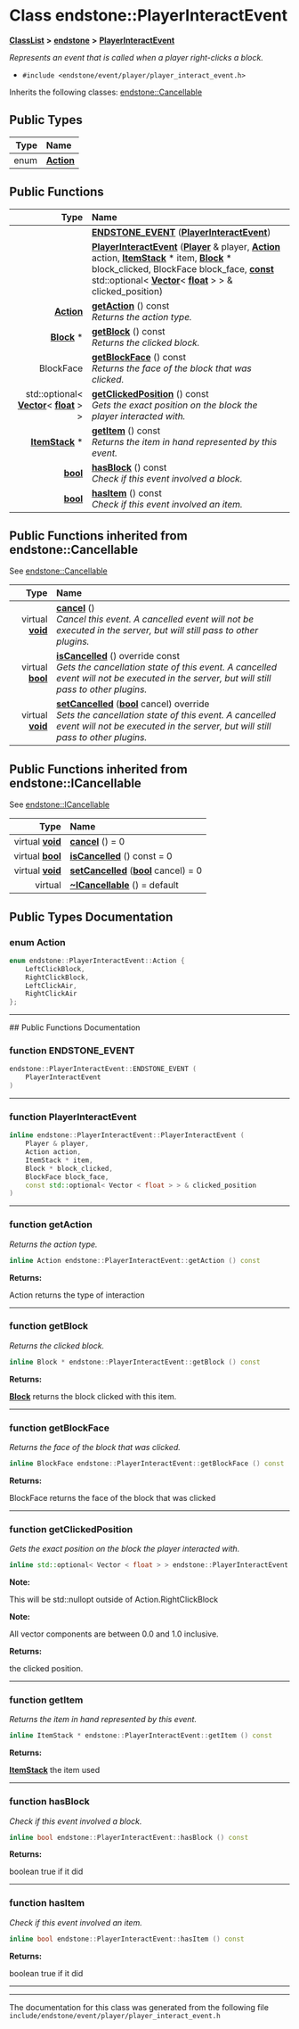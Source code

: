 

# Class endstone::PlayerInteractEvent



[**ClassList**](annotated.md) **>** [**endstone**](namespaceendstone.md) **>** [**PlayerInteractEvent**](classendstone_1_1PlayerInteractEvent.md)



_Represents an event that is called when a player right-clicks a block._ 

* `#include <endstone/event/player/player_interact_event.h>`



Inherits the following classes: [endstone::Cancellable](classendstone_1_1Cancellable.md)














## Public Types

| Type | Name |
| ---: | :--- |
| enum  | [**Action**](#enum-action)  <br> |




























































## Public Functions

| Type | Name |
| ---: | :--- |
|   | [**ENDSTONE\_EVENT**](#function-endstone_event) ([**PlayerInteractEvent**](classendstone_1_1PlayerInteractEvent.md)) <br> |
|   | [**PlayerInteractEvent**](#function-playerinteractevent) ([**Player**](classendstone_1_1Player.md) & player, [**Action**](classendstone_1_1PlayerInteractEvent.md#enum-action) action, [**ItemStack**](classendstone_1_1ItemStack.md) \* item, [**Block**](classendstone_1_1Block.md) \* block\_clicked, BlockFace block\_face, [**const**](classendstone_1_1Vector.md) std::optional&lt; [**Vector**](classendstone_1_1Vector.md)&lt; [**float**](classendstone_1_1Vector.md) &gt; &gt; & clicked\_position) <br> |
|  [**Action**](classendstone_1_1PlayerInteractEvent.md#enum-action) | [**getAction**](#function-getaction) () const<br>_Returns the action type._  |
|  [**Block**](classendstone_1_1Block.md) \* | [**getBlock**](#function-getblock) () const<br>_Returns the clicked block._  |
|  BlockFace | [**getBlockFace**](#function-getblockface) () const<br>_Returns the face of the block that was clicked._  |
|  std::optional&lt; [**Vector**](classendstone_1_1Vector.md)&lt; [**float**](classendstone_1_1Vector.md) &gt; &gt; | [**getClickedPosition**](#function-getclickedposition) () const<br>_Gets the exact position on the block the player interacted with._  |
|  [**ItemStack**](classendstone_1_1ItemStack.md) \* | [**getItem**](#function-getitem) () const<br>_Returns the item in hand represented by this event._  |
|  [**bool**](classendstone_1_1Vector.md) | [**hasBlock**](#function-hasblock) () const<br>_Check if this event involved a block._  |
|  [**bool**](classendstone_1_1Vector.md) | [**hasItem**](#function-hasitem) () const<br>_Check if this event involved an item._  |


## Public Functions inherited from endstone::Cancellable

See [endstone::Cancellable](classendstone_1_1Cancellable.md)

| Type | Name |
| ---: | :--- |
| virtual [**void**](classendstone_1_1Vector.md) | [**cancel**](classendstone_1_1Cancellable.md#function-cancel) () <br>_Cancel this event. A cancelled event will not be executed in the server, but will still pass to other plugins._  |
| virtual [**bool**](classendstone_1_1Vector.md) | [**isCancelled**](classendstone_1_1Cancellable.md#function-iscancelled) () override const<br>_Gets the cancellation state of this event. A cancelled event will not be executed in the server, but will still pass to other plugins._  |
| virtual [**void**](classendstone_1_1Vector.md) | [**setCancelled**](classendstone_1_1Cancellable.md#function-setcancelled) ([**bool**](classendstone_1_1Vector.md) cancel) override<br>_Sets the cancellation state of this event. A cancelled event will not be executed in the server, but will still pass to other plugins._  |


## Public Functions inherited from endstone::ICancellable

See [endstone::ICancellable](classendstone_1_1ICancellable.md)

| Type | Name |
| ---: | :--- |
| virtual [**void**](classendstone_1_1Vector.md) | [**cancel**](classendstone_1_1ICancellable.md#function-cancel) () = 0<br> |
| virtual [**bool**](classendstone_1_1Vector.md) | [**isCancelled**](classendstone_1_1ICancellable.md#function-iscancelled) () const = 0<br> |
| virtual [**void**](classendstone_1_1Vector.md) | [**setCancelled**](classendstone_1_1ICancellable.md#function-setcancelled) ([**bool**](classendstone_1_1Vector.md) cancel) = 0<br> |
| virtual  | [**~ICancellable**](classendstone_1_1ICancellable.md#function-icancellable) () = default<br> |
















































































## Public Types Documentation




### enum Action 

```C++
enum endstone::PlayerInteractEvent::Action {
    LeftClickBlock,
    RightClickBlock,
    LeftClickAir,
    RightClickAir
};
```




<hr>
## Public Functions Documentation




### function ENDSTONE\_EVENT 

```C++
endstone::PlayerInteractEvent::ENDSTONE_EVENT (
    PlayerInteractEvent
) 
```




<hr>



### function PlayerInteractEvent 

```C++
inline endstone::PlayerInteractEvent::PlayerInteractEvent (
    Player & player,
    Action action,
    ItemStack * item,
    Block * block_clicked,
    BlockFace block_face,
    const std::optional< Vector < float > > & clicked_position
) 
```




<hr>



### function getAction 

_Returns the action type._ 
```C++
inline Action endstone::PlayerInteractEvent::getAction () const
```





**Returns:**

Action returns the type of interaction 





        

<hr>



### function getBlock 

_Returns the clicked block._ 
```C++
inline Block * endstone::PlayerInteractEvent::getBlock () const
```





**Returns:**

[**Block**](classendstone_1_1Block.md) returns the block clicked with this item. 





        

<hr>



### function getBlockFace 

_Returns the face of the block that was clicked._ 
```C++
inline BlockFace endstone::PlayerInteractEvent::getBlockFace () const
```





**Returns:**

BlockFace returns the face of the block that was clicked 





        

<hr>



### function getClickedPosition 

_Gets the exact position on the block the player interacted with._ 
```C++
inline std::optional< Vector < float > > endstone::PlayerInteractEvent::getClickedPosition () const
```





**Note:**

This will be std::nullopt outside of Action.RightClickBlock 




**Note:**

All vector components are between 0.0 and 1.0 inclusive.




**Returns:**

the clicked position. 





        

<hr>



### function getItem 

_Returns the item in hand represented by this event._ 
```C++
inline ItemStack * endstone::PlayerInteractEvent::getItem () const
```





**Returns:**

[**ItemStack**](classendstone_1_1ItemStack.md) the item used 





        

<hr>



### function hasBlock 

_Check if this event involved a block._ 
```C++
inline bool endstone::PlayerInteractEvent::hasBlock () const
```





**Returns:**

boolean true if it did 





        

<hr>



### function hasItem 

_Check if this event involved an item._ 
```C++
inline bool endstone::PlayerInteractEvent::hasItem () const
```





**Returns:**

boolean true if it did 





        

<hr>

------------------------------
The documentation for this class was generated from the following file `include/endstone/event/player/player_interact_event.h`

